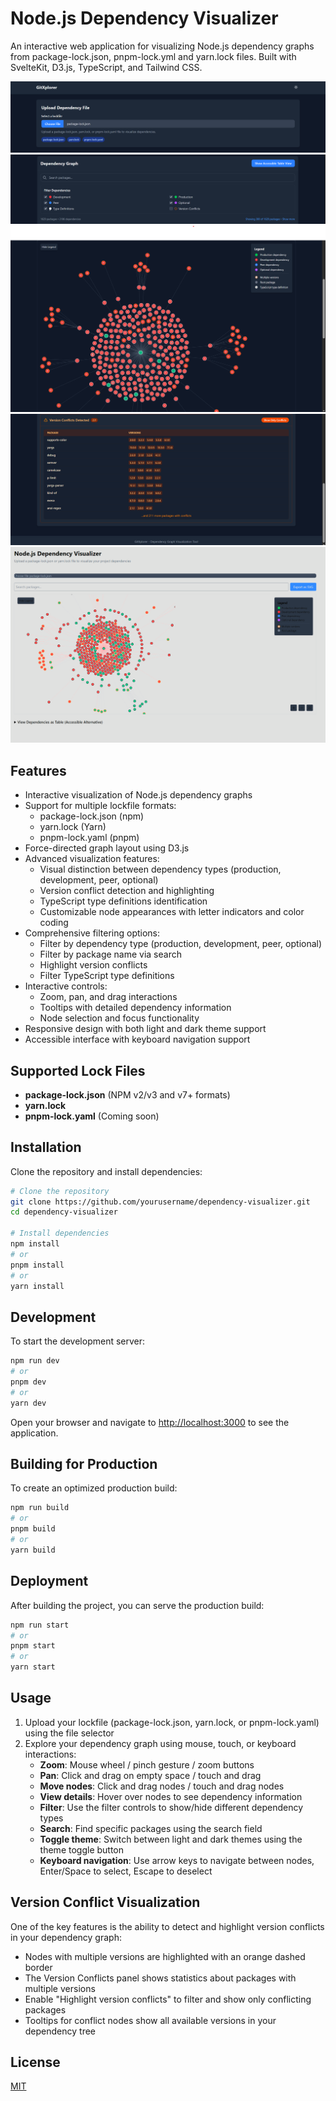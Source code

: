 # Node.js Dependency Visualizer

An interactive web application for visualizing Node.js dependency graphs from package-lock.json, pnpm-lock.yml and yarn.lock files. Built with SvelteKit, D3.js, TypeScript, and Tailwind CSS.

![Dependency Graph 1.0 Input Screenshot](screenshot-input.png)
![Dependency Graph 1.0 Filter Screenshot](screenshot-filter.png)
![Dependency Graph 1.0 Graph Screenshot](screenshot-graph.png)
![Dependency Graph 1.0 Conflicts Screenshot](screenshot-conflicts.png)
![Dependency Graph 0.0.1 Screenshot](screenshot.png)

## Features

- Interactive visualization of Node.js dependency graphs
- Support for multiple lockfile formats:
  - package-lock.json (npm)
  - yarn.lock (Yarn)
  - pnpm-lock.yaml (pnpm)
- Force-directed graph layout using D3.js
- Advanced visualization features:
  - Visual distinction between dependency types (production, development, peer, optional)
  - Version conflict detection and highlighting
  - TypeScript type definitions identification
  - Customizable node appearances with letter indicators and color coding
- Comprehensive filtering options:
  - Filter by dependency type (production, development, peer, optional)
  - Filter by package name via search
  - Highlight version conflicts
  - Filter TypeScript type definitions
- Interactive controls:
  - Zoom, pan, and drag interactions
  - Tooltips with detailed dependency information
  - Node selection and focus functionality
- Responsive design with both light and dark theme support
- Accessible interface with keyboard navigation support

## Supported Lock Files

- **package-lock.json** (NPM v2/v3 and v7+ formats)
- **yarn.lock**
- **pnpm-lock.yaml** (Coming soon)

## Installation

Clone the repository and install dependencies:

```bash
# Clone the repository
git clone https://github.com/yourusername/dependency-visualizer.git
cd dependency-visualizer

# Install dependencies
npm install
# or
pnpm install
# or
yarn install
```

## Development

To start the development server:

```bash
npm run dev
# or
pnpm dev
# or
yarn dev
```

Open your browser and navigate to [http://localhost:3000](http://localhost:3000) to see the application.

## Building for Production

To create an optimized production build:

```bash
npm run build
# or
pnpm build
# or
yarn build
```

## Deployment

After building the project, you can serve the production build:

```bash
npm run start
# or
pnpm start
# or
yarn start
```

## Usage

1. Upload your lockfile (package-lock.json, yarn.lock, or pnpm-lock.yaml) using the file selector
2. Explore your dependency graph using mouse, touch, or keyboard interactions:
   - **Zoom**: Mouse wheel / pinch gesture / zoom buttons
   - **Pan**: Click and drag on empty space / touch and drag
   - **Move nodes**: Click and drag nodes / touch and drag nodes
   - **View details**: Hover over nodes to see dependency information
   - **Filter**: Use the filter controls to show/hide different dependency types
   - **Search**: Find specific packages using the search field
   - **Toggle theme**: Switch between light and dark themes using the theme toggle button
   - **Keyboard navigation**: Use arrow keys to navigate between nodes, Enter/Space to select, Escape to deselect

## Version Conflict Visualization

One of the key features is the ability to detect and highlight version conflicts in your dependency graph:

- Nodes with multiple versions are highlighted with an orange dashed border
- The Version Conflicts panel shows statistics about packages with multiple versions
- Enable "Highlight version conflicts" to filter and show only conflicting packages
- Tooltips for conflict nodes show all available versions in your dependency tree

## License

[MIT](LICENSE)
